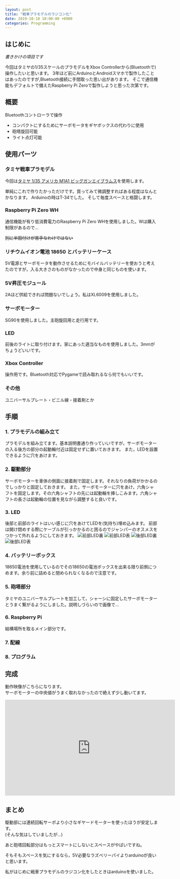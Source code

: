 ```yaml
---
layout: post
title: "戦車プラモデルのラジコン化"
date: 2019-10-10 10:00:00 +0900
categories: Programming
---
```


## はじめに
*書きかけの項目です*

今回はタミヤの1/35スケールのプラモデルをXbox Controllerから(Bluetoothで)操作したいと思います。
3年ほど前にArduinoとAndroidスマホで製作したことはあったのですが,Bluetooth接続に手間取った思い出があります。
そこで通信機能もデフォルトで備えたRaspberry Pi Zeroで製作しようと思った次第です。
## 概要
Bluetoothコントローラで操作
- コンパクトにするためにサーボモータをギヤボックスの代わりに使用
- 砲塔旋回可能
- ライト点灯可能

## 使用パーツ
### タミヤ戦車プラモデル


今回は[タミヤ 1/35 アメリカ M1A1 ビッグガンエイブラムス](https://www.tamiya.com/japan/products/35156/index.html)を使用します。

単純にこれで作りたかっただけです。買ってみて微調整すればある程度はなんとかなります。
Arduinoの時はT-34でした。
そして毎度スペースと格闘します。

### Raspberry Pi Zero WH

通信機能が有り低消費電力のRaspberry Pi Zero WHを使用しました。Wは購入制限があるので…

~~別に半田付けが苦手なわけではない~~

### リチウムイオン電池 18650 とバッテリーケース

5V電源とサーボモータを動作させるためにモバイルバッテリーを使おうと考えたのですが，入る大きさのものがなかったので中身と同じものを使います。

### 5V昇圧モジュール

2Aほど供給できれば問題ないでしょう。私はXL6009を使用しました。


### サーボモーター

SG90を使用しました。主砲旋回用と走行用です。

### LED
前後のライトに取り付けます。家にあった適当なものを使用しました。3mmがちょうどいいです。

### Xbox Controller

操作用です。Bluetooth対応でPygameで読み取れるなら何でもいいです。

### その他

ユニバーサルプレート・ビニル線・接着剤とか
## 手順
### 1. プラモデルの組み立て
プラモデルを組み立てます。基本説明書通り作っていいですが，サーボモーターの入る後方の部分の起動輪付近は固定せずに置いておきます。
また，LEDを設置できるように穴をあけます。

### 2. 駆動部分
サーボモーターを車体の側面に接着剤で固定します。それなりの負荷がかかるのでしっかりと固定しておきます。
また，サーボモーターに穴をあけ，六角シャフトを固定します。その六角シャフトの先には起動輪を挿しこみます。六角シャフトの長さは起動輪の位置を見ながら調整すると良いです。

### 3. LED
後部と前部のライトはいい感じに穴をあけてLEDを(気持ち)埋め込みます。
前部は開け閉めする際にケーブルが引っかかるのと困るのでジャンパーのオスメスをつかって外れるようにしておきます。
<img src="/blog/image/IMG_2599.JPG" alt="前部LED裏" title="前部LED裏">
<img src="/blog/image/IMG_2600.JPG" alt="前部LED表" title="前部LED表">
<img src="/blog/image/IMG_2601.JPG" alt="後部LED裏" title="後部LED裏">
<img src="/blog/image/IMG_2602.JPG" alt="後部LED表" title="後部LED表">
### 4. バッテリーボックス
18650電池を使用しているのでその18650の電池ボックスを出来る限り前側につめます。余り前に詰めると閉められなくなるので注意です。

### 5. 砲塔部分
タミヤのユニバーサルプレートを加工して，シャーシに固定したサーボモーターとうまく繋がるようにしました。説明しづらいので画像で…

### 6. Raspberry Pi
結構場所を取るメイン部分です。

### 7. 配線

### 8. プログラム

## 完成
動作映像がこちらになります。<br>
サーボモーターの中央値がうまく取れなかったので絶えず少し動いてます。
<iframe width="560" height="315" src="https://www.youtube.com/embed/zETG8R2qTDw" frameborder="0" allow="accelerometer; autoplay; encrypted-media; gyroscope; picture-in-picture" allowfullscreen></iframe>

## まとめ
駆動部には連続回転サーボより小さなギヤードモーターを使ったほうが安定します。<br>
(そんな気はしていましたが…)

あと砲塔回転部分はもっとスマートにしないとスペースがやばいですね。

そもそもスペースを気にするなら，5V必要なラズベリーパイよりarduinoが良いと思います。

私がはじめに戦車プラモデルのラジコン化をしたときはarduinoを使いました。